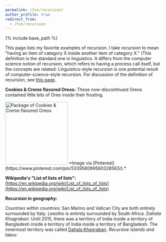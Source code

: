```yaml
---
permalink: /fun/recursion/
author_profile: true
redirect_from:
  - /fun/recursion
---
```


{% include base_path %}

This page lists my favorite examples of recursion. I take *recursion* to mean "having an item of category X inside another item of category X." (This definition is the standard one in linguistics. It differs from the computer science notion of recursion, which refers to having a process call itself, but the concepts are related: Linguistics-style recursion is one potential result of computer-science-style recursion. For discussion of the definition of recursion, see [this page](https://rtmccoy.com/fun/recursion/).


**Cookies & Creme flavored Oreos:** These now-discontinued Oreos contained little bits of Oreo inside their frosting.

<img src="../../images/oreo_cookies_creme.png" alt="Package of Cookies & Creme flavored Oreos" width="200"/>
*Image via [Pinterest](https://www.pinterest.com/pin/533958099560328563/).*


**Wikipedia's "List of lists of lists":** [https://en.wikipedia.org/wiki/List_of_lists_of_lists](https://en.wikipedia.org/wiki/List_of_lists_of_lists)

**Recursion in geography:**

*Countries within countries:* San Marino and Vatican City are both entirely surrounded by Italy. Lesotho is entirely surrounded by South Africa.
*Dahala Khagrabari:* Until 2015, there was a territory of India inside a territory of Bangladesh inside a territory of India inside a territory of Bangladesh. The innermost territory was called [Dahala Khagrabari](https://en.wikipedia.org/wiki/Dahala_Khagrabari).
*Recursive islands and lakes:* 



